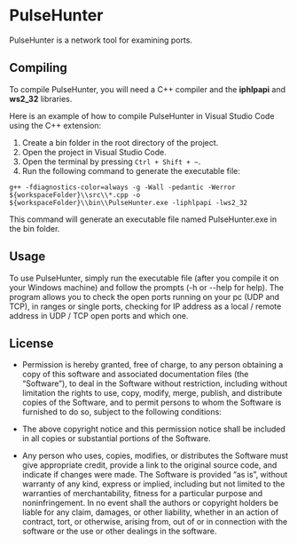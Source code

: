 # PulseHunter

PulseHunter is a network tool for examining ports.
## Compiling

To compile PulseHunter, you will need a C++ compiler and the **iphlpapi** and **ws2_32** libraries.

Here is an example of how to compile PulseHunter in Visual Studio Code using the C++ extension:

1. Create a bin folder in the root directory of the project.
2. Open the project in Visual Studio Code.
3. Open the terminal by pressing ```Ctrl + Shift + ~```.
4. Run the following command to generate the executable file:
```
g++ -fdiagnostics-color=always -g -Wall -pedantic -Werror ${workspaceFolder}\\src\\*.cpp -o ${workspaceFolder}\\bin\\PulseHunter.exe -liphlpapi -lws2_32
```
This command will generate an executable file named PulseHunter.exe in the bin folder.
## Usage

To use PulseHunter, simply run the executable file (after you compile it on your Windows machine) and follow the prompts (-h or --help for help). The program allows you to check the open ports running on your pc (UDP and TCP), in ranges or single ports, checking for IP address as a local / remote address in UDP / TCP open ports and which one.

## License

+ Permission is hereby granted, free of charge, to any person obtaining a copy of this software and associated documentation files (the “Software”), to deal in the Software without restriction, including without limitation the rights to use, copy, modify, merge, publish, and distribute copies of the Software, and to permit persons to whom the Software is furnished to do so, subject to the following conditions:

+ The above copyright notice and this permission notice shall be included in all copies or substantial portions of the Software.

+ Any person who uses, copies, modifies, or distributes the Software must give appropriate credit, provide a link to the original source code, and indicate if changes were made. The Software is provided “as is”, without warranty of any kind, express or implied, including but not limited to the warranties of merchantability, fitness for a particular purpose and noninfringement. In no event shall the authors or copyright holders be liable for any claim, damages, or other liability, whether in an action of contract, tort, or otherwise, arising from, out of or in connection with the software or the use or other dealings in the software.
